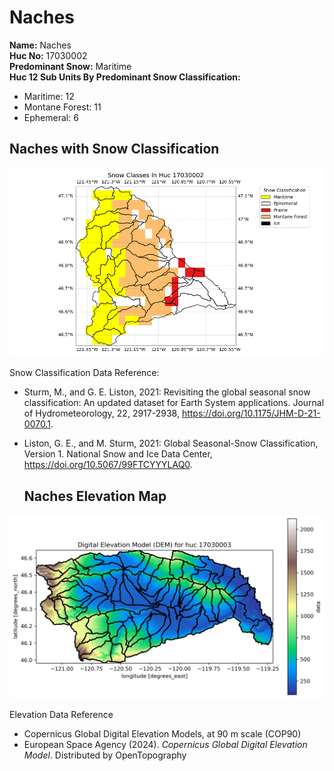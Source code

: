 # Naches


**Name:**             Naches <br>
**Huc No:**           17030002 <br> 
**Predominant Snow:** Maritime <br>
**Huc 12 Sub Units By Predominant Snow Classification:**
- Maritime: 12
- Montane Forest: 11
- Ephemeral: 6


## Naches with Snow Classification 

![Snow Classes Map](../basic_maps/Snow_classes_in_17030002.png)

Snow Classification Data Reference: 
- Sturm, M., and G. E. Liston, 2021: Revisiting the global seasonal snow classification: An updated dataset for Earth System applications.  Journal of Hydrometeorology, 22, 2917-2938, https://doi.org/10.1175/JHM-D-21-0070.1.
- Liston, G. E., and M. Sturm, 2021: Global Seasonal-Snow Classification, Version 1. National Snow and Ice Data Center, https://doi.org/10.5067/99FTCYYYLAQ0.

  ## Naches Elevation Map 
![Elevation Map](../basic_maps/dem_huc17030003.png)

Elevation Data Reference 
- Copernicus Global Digital Elevation Models, at 90 m scale (COP90)
- European Space Agency (2024).  <i>Copernicus Global Digital Elevation Model</i>.  Distributed by OpenTopography
